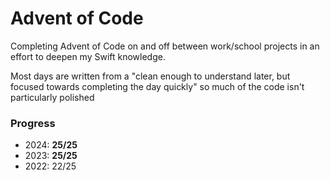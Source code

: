 #  Advent of Code

Completing Advent of Code on and off between work/school projects in an effort to deepen my Swift knowledge.

Most days are written from a "clean enough to understand later, but focused towards completing the day quickly" so much of the code isn't particularly polished 

### Progress
- 2024: **25/25**
- 2023: **25/25**
- 2022: 22/25
